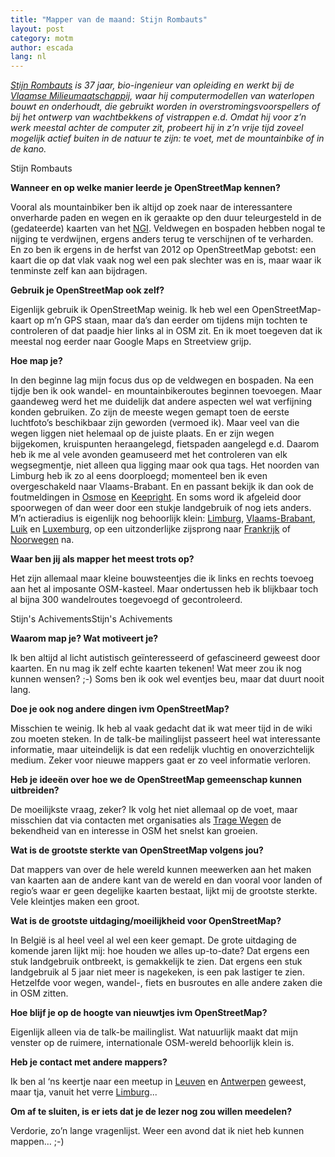 ```yaml
---
title: "Mapper van de maand: Stijn Rombauts"
layout: post
category: motm
author: escada
lang: nl
---
```


_[Stijn Rombauts](http://www.openstreetmap.org/user/StijnRR) is 37 jaar, bio-ingenieur van opleiding en werkt bij de [Vlaamse Milieumaatschappij](https://en.vmm.be/), waar hij computermodellen van waterlopen bouwt en onderhoudt, die gebruikt worden in overstromingsvoorspellers of bij het ontwerp van wachtbekkens of vistrappen e.d. Omdat hij voor z’n werk meestal achter de computer zit, probeert hij in z’n vrije tijd zoveel mogelijk actief buiten in de natuur te zijn: te voet, met de mountainbike of in de kano._

Stijn Rombauts

**Wanneer en op welke manier leerde je OpenStreetMap kennen?**

Vooral als mountainbiker ben ik altijd op zoek naar de interessantere onverharde paden en wegen en ik geraakte op den duur teleurgesteld in de (gedateerde) kaarten van het [NGI](http://www.ngi.be/). Veldwegen en bospaden hebben nogal te nijging te verdwijnen, ergens anders terug te verschijnen of te verharden. En zo ben ik ergens in de herfst van 2012 op OpenStreetMap gebotst: een kaart die op dat vlak vaak nog wel een pak slechter was en is, maar waar ik tenminste zelf kan aan bijdragen.

**Gebruik je OpenStreetMap ook zelf?**

Eigenlijk gebruik ik OpenStreetMap weinig. Ik heb wel een OpenStreetMap-kaart op m’n GPS staan, maar da’s dan eerder om tijdens mijn tochten te controleren of dat paadje hier links al in OSM zit. En ik moet toegeven dat ik meestal nog eerder naar Google Maps en Streetview grijp.

**Hoe map je?**

In den beginne lag mijn focus dus op de veldwegen en bospaden. Na een tijdje ben ik ook wandel- en mountainbikeroutes beginnen toevoegen. Maar gaandeweg werd het me duidelijk dat andere aspecten wel wat verfijning konden gebruiken. Zo zijn de meeste wegen gemapt toen de eerste luchtfoto’s beschikbaar zijn geworden (vermoed ik). Maar veel van die wegen liggen niet helemaal op de juiste plaats. En er zijn wegen bijgekomen, kruispunten heraangelegd, fietspaden aangelegd e.d. Daarom heb ik me al vele avonden geamuseerd met het controleren van elk wegsegmentje, niet alleen qua ligging maar ook qua tags. Het noorden van Limburg heb ik zo al eens doorploegd; momenteel ben ik even overgeschakeld naar Vlaams-Brabant. En en passant bekijk ik dan ook de foutmeldingen in [Osmose](http://osmose.openstreetmap.fr/en/map/) en [Keepright](http://wiki.openstreetmap.org/wiki/Keep_Right). En soms word ik afgeleid door spoorwegen of dan weer door een stukje landgebruik of nog iets anders. M’n actieradius is eigenlijk nog behoorlijk klein: [Limburg](http://www.openstreetmap.org/relation/53142), [Vlaams-Brabant](http://www.openstreetmap.org/relation/58004), [Luik](http://www.openstreetmap.org/relation/1407192) en [Luxemburg](http://www.openstreetmap.org/relation/1412581), op een uitzonderlijke zijsprong naar [Frankrijk](http://www.openstreetmap.org/relation/2202162) of [Noorwegen](http://www.openstreetmap.org/relation/2978650) na.

**Waar ben jij als mapper het meest trots op?**

Het zijn allemaal maar kleine bouwsteentjes die ik links en rechts toevoeg aan het al imposante OSM-kasteel. Maar ondertussen heb ik blijkbaar toch al bijna 300 wandelroutes toegevoegd of gecontroleerd.

Stijn's AchivementsStijn's Achivements

**Waarom map je? Wat motiveert je?**

Ik ben altijd al licht autistisch geïnteresseerd of gefascineerd geweest door kaarten. En nu mag ik zelf echte kaarten tekenen! Wat meer zou ik nog kunnen wensen? ;-) Soms ben ik ook wel eventjes beu, maar dat duurt nooit lang.

**Doe je ook nog andere dingen ivm OpenStreetMap?**

Misschien te weinig. Ik heb al vaak gedacht dat ik wat meer tijd in de wiki zou moeten steken. In de talk-be mailinglijst passeert heel wat interessante informatie, maar uiteindelijk is dat een redelijk vluchtig en onoverzichtelijk medium. Zeker voor nieuwe mappers gaat er zo veel informatie verloren.

**Heb je ideeën over hoe we de OpenStreetMap gemeenschap kunnen uitbreiden?**

De moeilijkste vraag, zeker? Ik volg het niet allemaal op de voet, maar misschien dat via contacten met organisaties als [Trage Wegen](http://www.tragewegen.be/) de bekendheid van en interesse in OSM het snelst kan groeien.

**Wat is de grootste sterkte van OpenStreetMap volgens jou?**

Dat mappers van over de hele wereld kunnen meewerken aan het maken van kaarten aan de andere kant van de wereld en dan vooral voor landen of regio’s waar er geen degelijke kaarten bestaat, lijkt mij de grootste sterkte. Vele kleintjes maken een groot.

**Wat is de grootste uitdaging/moeilijkheid voor OpenStreetMap?**

In België is al heel veel al wel een keer gemapt. De grote uitdaging de komende jaren lijkt mij: hoe houden we alles up-to-date? Dat ergens een stuk landgebruik ontbreekt, is gemakkelijk te zien. Dat ergens een stuk landgebruik al 5 jaar niet meer is nagekeken, is een pak lastiger te zien. Hetzelfde voor wegen, wandel-, fiets en busroutes en alle andere zaken die in OSM zitten.

**Hoe blijf je op de hoogte van nieuwtjes ivm OpenStreetMap?**

Eigenlijk alleen via de talk-be mailinglist. Wat natuurlijk maakt dat mijn venster op de ruimere, internationale OSM-wereld behoorlijk klein is.

**Heb je contact met andere mappers?**

Ik ben al ‘ns keertje naar een meetup in [Leuven](http://www.openstreetmap.org/#map=14/50.8813/4.6994) en [Antwerpen](http://www.openstreetmap.org/#map=11/51.2284/4.3348) geweest, maar tja, vanuit het verre [Limburg](http://www.openstreetmap.org/relation/53142)...

**Om af te sluiten, is er iets dat je de lezer nog zou willen meedelen?**

Verdorie, zo’n lange vragenlijst. Weer een avond dat ik niet heb kunnen mappen… ;-)
